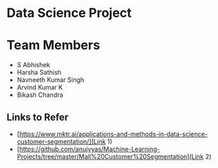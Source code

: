 # Data Science Project

# Team Members
 - S Abhishek
 - Harsha Sathish
 - Navneeth Kumar Singh
 - Arvind Kumar K
 - Bikash Chandra


## Links to Refer

- [https://www.mktr.ai/applications-and-methods-in-data-science-customer-segmentation/](Link 1)
- [https://github.com/anujvyas/Machine-Learning-Projects/tree/master/Mall%20Customer%20Segmentation](Link 2)
